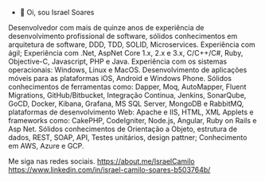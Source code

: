 - 👋 Oi, sou Israel Soares

Desenvolvedor com mais de quinze anos de experiência de desenvolvimento profissional de software, sólidos conhecimentos em arquitetura de software, DDD, TDD, SOLID, Microservices. Experiência com ágil; Experiência com .Net, AspNet Core 1.x, 2.x e 3.x, C/C++/C#, Ruby, Objective-C, Javascript, PHP e Java. Experiência com os sistemas operacionais: Windows, Linux e MacOS. Desenvolvimento de aplicações móveis para as plataformas iOS, Android e Windows Phone. Sólidos conhecimentos de ferramentas como: Dapper, Moq, AutoMapper, Fluent Migrations, GitHub/Bitbucket, Integração Continua, Jenkins, SonarQube, GoCD, Docker, Kibana, Grafana, MS SQL Server, MongoDB e RabbitMQ, plataformas de desenvolvimento Web: Apache e IIS, HTML, XML Applets e frameworks como: CakePHP, CodeIgniter, Node.js, Angular, Ruby on Rails e Asp Net. Sólidos conhecimentos de Orientação a Objeto, estrutura de dados, REST, SOAP, API, Testes unitários, design pattner; Conhecimento em AWS, Azure e GCP. 

Me siga nas redes sociais.
https://about.me/IsraelCamilo
https://www.linkedin.com/in/israel-camilo-soares-b503764b/

<!---
IsraelCamilo/IsraelCamilo is a ✨ special ✨ repository because its `README.md` (this file) appears on your GitHub profile.
You can click the Preview link to take a look at your changes.
--->
